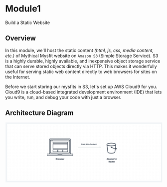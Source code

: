 # Module1

Build a Static Website

## Overview

In this module, we'll host the static content _(html, js, css, media content, etc.)_ of Mythical Mysfit website on `Amazon S3` (Simple Storage Service). S3 is a highly durable, highly available, and inexpensive object storage service that can serve stored objects directly via HTTP. This makes it wonderfully useful for serving static web content directly to web browsers for sites on the Internet. <br>

Before we start storing our mysfits in S3, let's set up AWS Cloud9 for you. Cloud9 is a cloud-based integrated development environment (IDE) that lets you write, run, and debug your code with just a browser.  

## Architecture Diagram

![Architecture Diagram](images/architectureDiag.png)